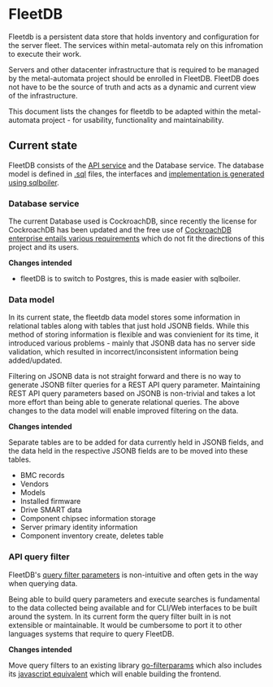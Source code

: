 
# FleetDB

Fleetdb is a persistent data store that holds inventory and configuration for the server fleet. The services within metal-automata rely on this infromation to execute their work.

Servers and other datacenter infrastructure that is required to be managed by the metal-automata project should be enrolled in FleetDB. FleetDB does not have to be the source of truth and acts as a dynamic and current view of the infrastructure.

This document lists the changes for fleetdb to be adapted within the metal-automata project - for usability, functionality and maintainability.

## Current state

FleetDB consists of the [API service](https://github.com/metal-automata/fleetdb/tree/main/pkg/api/v1) and the Database service. The database model is defined in [.sql](https://github.com/metal-automata/fleetdb/tree/main/db/migrations) files, the interfaces and [implementation is generated using sqlboiler](https://github.com/metal-automata/fleetdb/tree/main/internal/models).

### Database service

The current Database used is CockroachDB, since recently the license for CockroachDB has been updated
and the free use of [CockroachDB enterprise entails various requirements](https://www.cockroachlabs.com/enterprise-license-update/) which do not fit the directions of this project and its users. 

**Changes intended**

- fleetDB is to switch to Postgres, this is made easier with sqlboiler.

### Data model

In its current state, the fleetdb data model stores some information in relational tables along with
tables that just hold JSONB fields. While this method of storing information is flexible and was convienient for its time, it introduced various problems - mainly that JSONB data has no server side validation, which resulted in incorrect/inconsistent information being added/updated.

Filtering on JSONB data is not straight forward and there is no way to generate JSONB filter queries for a REST API query parameter. Maintaining REST API query parameters based on JSONB is non-trivial and takes a lot more effort than being able to generate relational queries. The above changes to the data model will enable 
improved filtering on the data.

**Changes intended**

Separate tables are to be added for data currently held in JSONB fields,
and the data held in the respective JSONB fields are to be moved into these tables.

 - BMC records
 - Vendors
 - Models
 - Installed firmware
 - Drive SMART data
 - Component chipsec information storage
 - Server primary identity information
 - Component inventory create, deletes table

### API query filter

FleetDB's [query filter parameters](https://github.com/metal-automata/fleetdb/blob/main/pkg/api/v1/server_component_list_params_test.go) is non-intuitive and often gets in the way when querying data.

Being able to build query parameters and execute searches is fundamental to the data collected being available
and for CLI/Web interfaces to be built around the system. In its current form the query filter built in is not extensible or maintainable. It would be cumbersome to port it to other languages systems that require to query FleetDB.

**Changes intended**

Move query filters to an existing library [go-filterparams](https://github.com/cbrand/go-filterparams)
which also includes its [javascript equivalent](https://github.com/cbrand/js-filterparams-client) which will enable building the frontend.